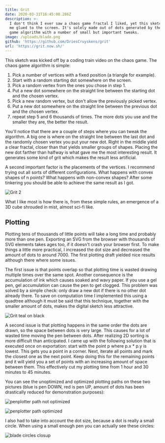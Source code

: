 ```yaml
---
title: Grit
date: 2020-03-31T16:45:00.286Z
description: >-
  I don't think I ever saw a chaos game fractal I liked, yet this sketch has had
  me glued to the screen. It's solely made out of dots generated by the chaos
  game algorithm with a number of small but important tweaks.
image: /uploads/blade.png
github: 'https://github.com/DriesCruyskens/grit'
url: 'https://grit.now.sh/'
---
```

This sketch was kicked off by a coding train video on the chaos game. The chaos game algorithm is simple:

1. Pick a number of vertices with a fixed position (a triangle for example).
2. Start with a random starting dot somewhere on the screen.
3. Pick a random vertex from the ones you chose in step 1.
4. Put a new dot somewhere on the straight line between the starting dot and the chosen vertex.
5. Pick a new random vertex, but don't allow the previously picked vertex.
6. Put a new dot somewhere on the straight line between the previous dot and the chosen vertex.
7. repeat step 5 and 6 thousands of times. The more dots you use and the smaller they are, the better the result.

You'll notice that there are a couple of steps where you can tweak the algorithm. A big one is where on the straight line between the last dot and the randomly chosen vertex you put your new dot. Right in the middle yield a clear fractal, closer than that yields smaller groups of shapes. Placing the new dot farther than halfway is what gave me the most interesting result. It generates some kind of grit which makes the result less artificial.

A second important factor is the placements of the vertices. I recommend trying out all sorts of different configurations. What happens with convex shapes of n points? What happens with non-convex shapes? After some tinkering you should be able to achieve the same result as I got.

![Grit 2](/uploads/blade2.png)

What I like most is how there is, from these simple rules, an emergence of a 3D cube shrouded in mist, almost sci-fi like.

## Plotting

Plotting tens of thousands of little points will take a long time and probably more than one pen. Exporting an SVG from the browser with thousands of SVG elements takes ages too, if it doesn't crash your browser first. To make things a little more practical, I increased the dot size and decreased the amount of dots to around 7000. The first plotting draft yielded nice results although there where some issues. 

The first issue is that points overlap so that plotting time is wasted drawing multiple times over the same spot. Another consequence is the accumulation of ink which causes soaked and wavy paper. If you use a gel pen, gel accumulation can cause the pen to get clogged. This problem was solved by a simple check: only draw a new dot if there is no other dot already there. To save on computation time I implemented this using a quadtree although it must be said that this technique, together with the smaller amount of dots, makes the digital sketch less attractive.

![Grit teal on black](/uploads/img_20200328_152708.jpg "teal on black")

A second issue is that plotting happens in the same order the dots are drawn, so the space between dots is very large. This causes for a lot of wasted time moving the pen between dots. After realizing 2D sorting is more difficult than anticipated. I came up with the following solution that is executed once on exportation: start with the point p where p.x * p.y is lowest. This gets you a point in a corner. Next, iterate all points and mark the closest one as the next point. Keep doing this for the remaining points and it will yield you a set of points with an increasing amount of space between them. This effectively cut my plotting time from 1 hour and 30 minutes to 45 minutes.

You can see the unoptimized and optimized plotting paths on these two pictures (blue is pen DOWN, red is pen UP, amount of dots has been drastically reduced for demonstration purposes):

![penplotter path not optimized](/uploads/blade-non-optimized.png "penplotter path not optimized")

![penplotter path optimized](/uploads/blade-optimized.png "penplotter path optimized")

I also had to take into account the dot size, because a dot is really a small circle. When using a small enough pen you can actually see these circles:

![blade circles closup](/uploads/img_20200318_114540.jpg "circles instead of dots")